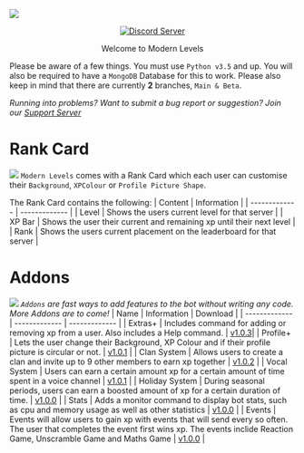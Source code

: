 ![](https://cdn.discordapp.com/attachments/831180817064656907/865166680483954708/MODERN_LEVELS_1.png)
<p align="center">
  <a href="https://discord.gg/E56eZdNjK4">
    <img src="https://discordapp.com/api/guilds/809362745354354688/widget.png?style=shield" alt="Discord Server">
  </a>
	  </p>

<p align="center">
	  Welcome to Modern Levels  </p>

Please be aware of a few things. You must use `Python v3.5` and up. You will also be required to have a `MongoDB` Database for this to work. Please also keep in mind that there are currently **2** branches, ``Main & Beta``. 
	  
*Running into problems? Want to submit a bug report or suggestion? Join our [Support Server](https://discord.gg/E56eZdNjK4)*

# Rank Card
![](https://cdn.discordapp.com/attachments/831180817064656907/865171009207009280/MODERN_LEVELS_4.png)
`Modern Levels` comes with a Rank Card which each user can customise their `Background`, `XPColour` or `Profile Picture Shape`.

The Rank Card contains the following:
| Content   | Information |
| ------------- | ------------- |
| Level  | Shows the users current level for that server  |
| XP Bar  | Shows the user their current and remaining xp until their next level  |
| Rank        | Shows the users current placement on the leaderboard for that server         |
# Addons
![](https://cdn.discordapp.com/attachments/831180817064656907/865170540750045184/MODERN_LEVELS_3.png)
*`Addons` are fast ways to add features to the bot without writing any code. More Addons are to come!*
| Name   | Information | Download |
| ------------- | ------------- | ------------- |
| Extras+ | Includes command for adding or removing xp from a user. Also includes a Help command.  | [v1.0.3](https://www.dropbox.com/s/37qmb4w4sp18in6/Extras%2B.zip?dl=1)|
| Profile+  | Lets the user change their Background, XP Colour and if their profile picture is circular or not.  | [v1.0.1](https://www.dropbox.com/s/8rdg844qo1x1s76/Profile%2B.zip?dl=1) |
| Clan System  | Allows users to create a clan and invite up to 9 other members to earn xp together  | [v1.0.2](https://www.dropbox.com/s/3dy29k96v4w7t21/Clan%20System.zip?dl=1) |
| Vocal System  | Users can earn a certain amount xp for a certain amount of time spent in a voice channel  | [v1.0.1](https://www.dropbox.com/s/f7ktc9gv1jn99f1/Vocal%20System.zip?dl=1) |
| Holiday System  | During seasonal periods, users can earn a boosted amount of xp for a certain duration of time. | [v1.0.0](https://www.dropbox.com/s/oox59aqiwl7tqx2/Holiday%20System.zip?dl=1) |
| Stats  | Adds a monitor command to display bot stats, such as cpu and memory usage as well as other statistics | [v1.0.0](https://www.dropbox.com/s/3l30s2n11ph823e/Stats.zip?dl=1) |
| Events  | Events will allow users to gain xp with events that will send every so often. The user that completes the event first wins xp. The events inclide Reaction Game, Unscramble Game and Maths Game | [v1.0.0](https://www.dropbox.com/s/j7yl4cl444l2xnx/Events.zip?dl=1) |


